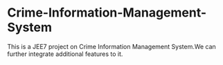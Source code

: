 # Crime-Information-Management-System
This is a JEE7 project on Crime Information Management System.We can further integrate additional features to it.
